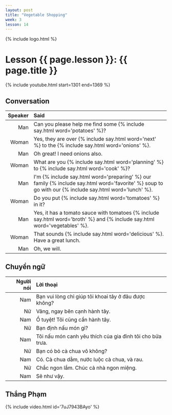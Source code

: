 ```yaml
---
layout: post
title: "Vegetable Shopping"
week: 3
lesson: 14
---
```

{% include logo.html %}

# Lesson {{ page.lesson }}: {{ page.title }}

{% include youtube.html start=1301 end=1369 %}

## Conversation

Speaker | Said
---: | :---
Man | Can you please help me find some {% include say.html word='potatoes' %}?
Woman | Yes, they are over {% include say.html word='next' %} to the {% include say.html word='onions' %}.
Man | Oh great! I need onions also.
Woman | What are you {% include say.html word='planning' %} to {% include say.html word='cook' %}?
Man | I'm {% include say.html word='preparing' %} our family {% include say.html word='favorite' %} soup to go with our {% include say.html word='lunch' %}.
Woman | Do you put {% include say.html word='tomatoes' %} in it?
Man | Yes, it has a tomato sauce with tomatoes {% include say.html word='broth' %} and {% include say.html word='vegetables' %}.
Woman | That sounds {% include say.html word='delicious' %}. Have a great lunch.
Man | Oh, we will.

## Chuyển ngữ

Người nói | Lời thoại
---: | :---
Nam | Bạn vui lòng chỉ giúp tôi khoai tây ở đâu được không?
Nữ | Vâng, ngay bên cạnh hành tây.
Nam | Ồ tuyệt! Tôi cũng cần hành tây.
Nữ | Bạn định nấu món gì?
Nam | Tôi nấu món canh yêu thích của gia đình tôi cho bữa trưa.
Nữ | Bạn có bỏ cà chua vô không?
Nam | Có. Cà chua dằm, nước luộc cà chua, và rau.
Nữ | Chắc ngon lắm. Chúc cả nhà ngon miệng.
Nam | Sẽ như vậy.

## Thắng Phạm

{% include video.html id='7uJ7943BAyo' %}